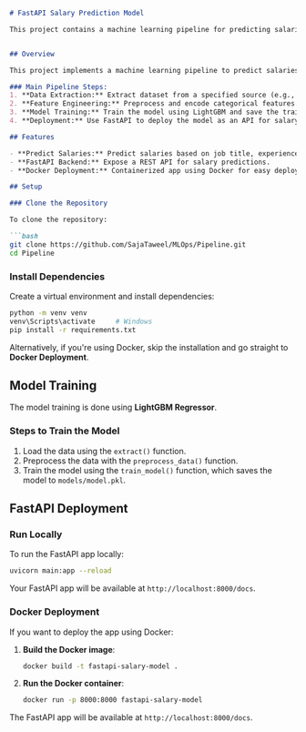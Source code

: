 ```markdown
# FastAPI Salary Prediction Model

This project contains a machine learning pipeline for predicting salaries using a FastAPI app. It includes data extraction, feature engineering, model training, and deployment.


## Overview

This project implements a machine learning pipeline to predict salaries for various job titles using FastAPI. The model is based on the **LightGBM Regressor** and the application uses FastAPI for REST API deployment.

### Main Pipeline Steps:
1. **Data Extraction:** Extract dataset from a specified source (e.g., CSV file).
2. **Feature Engineering:** Preprocess and encode categorical features.
3. **Model Training:** Train the model using LightGBM and save the trained model.
4. **Deployment:** Use FastAPI to deploy the model as an API for salary predictions.

## Features

- **Predict Salaries:** Predict salaries based on job title, experience level, company size, and other features.
- **FastAPI Backend:** Expose a REST API for salary predictions.
- **Docker Deployment:** Containerized app using Docker for easy deployment.

## Setup

### Clone the Repository

To clone the repository:

```bash
git clone https://github.com/SajaTaweel/MLOps/Pipeline.git
cd Pipeline
```

### Install Dependencies

Create a virtual environment and install dependencies:

```bash
python -m venv venv
venv\Scripts\activate     # Windows
pip install -r requirements.txt
```

Alternatively, if you're using Docker, skip the installation and go straight to **Docker Deployment**.


## Model Training

The model training is done using **LightGBM Regressor**.

### Steps to Train the Model

1. Load the data using the `extract()` function.
2. Preprocess the data with the `preprocess_data()` function.
3. Train the model using the `train_model()` function, which saves the model to `models/model.pkl`.

## FastAPI Deployment

### Run Locally

To run the FastAPI app locally:

```bash
uvicorn main:app --reload
```

Your FastAPI app will be available at `http://localhost:8000/docs`.

### Docker Deployment

If you want to deploy the app using Docker:

1. **Build the Docker image**:

   ```bash
   docker build -t fastapi-salary-model .
   ```

2. **Run the Docker container**:

   ```bash
   docker run -p 8000:8000 fastapi-salary-model
   ```

The FastAPI app will be available at `http://localhost:8000/docs`.

